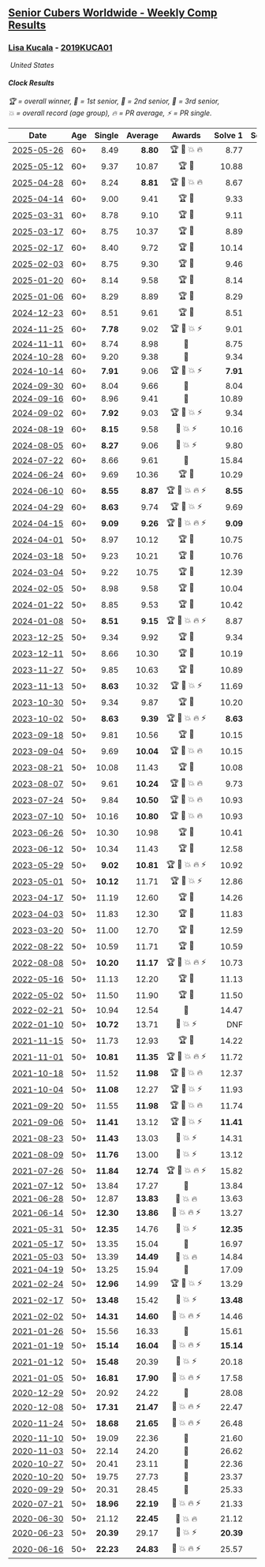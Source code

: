 <style>table {white-space: nowrap;}</style>
<link rel="stylesheet" type="text/css" href="/scw-comp/css/flags.css" />

## [Senior Cubers Worldwide - Weekly Comp Results](/scw-comp/results/)
### [Lisa Kucala](README.md) - [2019KUCA01](https://www.worldcubeassociation.org/persons/2019KUCA01?event=clock)

<i class="flag flag-US" />&nbsp;United States

#### Clock Results

<span style="white-space: nowrap;">🏆 = overall winner</span>, <span style="white-space: nowrap;">🥇 = 1st senior</span>, <span style="white-space: nowrap;">🥈 = 2nd senior</span>, <span style="white-space: nowrap;">🥉 = 3rd senior</span>, <span style="white-space: nowrap;">💥 = overall record (age group)</span>, <span style="white-space: nowrap;">🔥 = PR average</span>, <span style="white-space: nowrap;">⚡ = PR single</span>.

| Date | Age | Single | Average | Awards | Solve 1 | Solve 2 | Solve 3 | Solve 4 | Solve 5 | Video |
| :--: | :--: | --: | --: | :--: | --: | --: | --: | --: | --: | :-- |
| [2025-05-26](../../results/2025-05-26/clock.md) | 60+ | 8.49 | **8.80** | 🏆 🥇 💥 🔥 | 8.77 | 8.49 | 8.51 | 9.22 | 9.12 | [Desktop](https://www.facebook.com/events/731157299363008/permalink/740820661730005) / [Mobile](https://m.facebook.com/events/731157299363008?view=permalink&id=740820661730005) |
| [2025-05-12](../../results/2025-05-12/clock.md) | 60+ | 9.37 | 10.87 | 🏆 🥇 | 10.88 | 11.94 | 10.27 | 9.37 | 11.47 | [Desktop](https://www.facebook.com/events/1452696462562084/permalink/1462676818230715) / [Mobile](https://m.facebook.com/events/1452696462562084?view=permalink&id=1462676818230715) |
| [2025-04-28](../../results/2025-04-28/clock.md) | 60+ | 8.24 | **8.81** | 🏆 🥇 💥 🔥 | 8.67 | 10.25 | 8.87 | 8.90 | 8.24 | [Desktop](https://www.facebook.com/events/652906761064641/permalink/663425603346090) / [Mobile](https://m.facebook.com/events/652906761064641?view=permalink&id=663425603346090) |
| [2025-04-14](../../results/2025-04-14/clock.md) | 60+ | 9.00 | 9.41 | 🏆 🥇 | 9.33 | 9.79 | 10.17 | 9.00 | 9.10 | [Desktop](https://www.facebook.com/events/537297682750471/permalink/547183688428537) / [Mobile](https://m.facebook.com/events/537297682750471?view=permalink&id=547183688428537) |
| [2025-03-31](../../results/2025-03-31/clock.md) | 60+ | 8.78 | 9.10 | 🏆 🥇 | 9.11 | 8.78 | 9.93 | 9.33 | 8.86 | [Desktop](https://www.facebook.com/events/675467158281524/permalink/686348643860042) / [Mobile](https://m.facebook.com/events/675467158281524?view=permalink&id=686348643860042) |
| [2025-03-17](../../results/2025-03-17/clock.md) | 60+ | 8.75 | 10.37 | 🏆 🥇 | 8.89 | 8.75 | 11.61 | 10.62 | DNF | [Desktop](https://www.facebook.com/events/978028041063147/permalink/987948056737812) / [Mobile](https://m.facebook.com/events/978028041063147?view=permalink&id=987948056737812) |
| [2025-02-17](../../results/2025-02-17/clock.md) | 60+ | 8.40 | 9.72 | 🏆 🥇 | 10.14 | 9.61 | 9.49 | 8.40 | 10.05 | [Desktop](https://www.facebook.com/events/3910571685857249/permalink/3921622458085505) / [Mobile](https://m.facebook.com/events/3910571685857249?view=permalink&id=3921622458085505) |
| [2025-02-03](../../results/2025-02-03/clock.md) | 60+ | 8.75 | 9.30 | 🏆 🥇 | 9.46 | 9.57 | 11.70 | 8.86 | 8.75 | [Desktop](https://www.facebook.com/events/944171791203814/permalink/954331636854496) / [Mobile](https://m.facebook.com/events/944171791203814?view=permalink&id=954331636854496) |
| [2025-01-20](../../results/2025-01-20/clock.md) | 60+ | 8.14 | 9.58 | 🏆 🥇 | 8.14 | 9.69 | 10.04 | 9.00 | 10.17 | [Desktop](https://www.facebook.com/events/1298033571516093/permalink/1307807070538743) / [Mobile](https://m.facebook.com/events/1298033571516093?view=permalink&id=1307807070538743) |
| [2025-01-06](../../results/2025-01-06/clock.md) | 60+ | 8.29 | 8.89 | 🏆 🥇 | 8.29 | 9.67 | 8.52 | 8.48 | DNF | [Desktop](https://www.facebook.com/events/627142583067327/permalink/636646015450317) / [Mobile](https://m.facebook.com/events/627142583067327?view=permalink&id=636646015450317) |
| [2024-12-23](../../results/2024-12-23/clock.md) | 60+ | 8.51 | 9.61 | 🏆 🥇 | 8.51 | 9.10 | 9.79 | 10.04 | 9.93 | [Desktop](https://www.facebook.com/events/1319402379491573/permalink/1323506015747876) / [Mobile](https://m.facebook.com/events/1319402379491573?view=permalink&id=1323506015747876) |
| [2024-11-25](../../results/2024-11-25/clock.md) | 60+ | **7.78** | 9.02 | 🏆 🥇 💥 ⚡ | 9.01 | 8.99 | 9.07 | **7.78** | 9.10 | [Desktop](https://www.facebook.com/events/1941789882998379/permalink/1951094262067941) / [Mobile](https://m.facebook.com/events/1941789882998379?view=permalink&id=1951094262067941) |
| [2024-11-11](../../results/2024-11-11/clock.md) | 60+ | 8.74 | 8.98 | 🥈 | 8.75 | 8.74 | 8.84 | 9.34 | 13.84 | [Desktop](https://www.facebook.com/events/2181074155610032/permalink/2191085797942201) / [Mobile](https://m.facebook.com/events/2181074155610032?view=permalink&id=2191085797942201) |
| [2024-10-28](../../results/2024-10-28/clock.md) | 60+ | 9.20 | 9.38 | 🥈 | 9.34 | 10.60 | 9.20 | 9.57 | 9.22 | [Desktop](https://www.facebook.com/events/929053079074962/permalink/938482861465317) / [Mobile](https://m.facebook.com/events/929053079074962?view=permalink&id=938482861465317) |
| [2024-10-14](../../results/2024-10-14/clock.md) | 60+ | **7.91** | 9.06 | 🏆 🥇 💥 ⚡ | **7.91** | 9.09 | 10.65 | 9.46 | 8.63 | [Desktop](https://www.facebook.com/events/574257274950611/permalink/584511637258508) / [Mobile](https://m.facebook.com/events/574257274950611?view=permalink&id=584511637258508) |
| [2024-09-30](../../results/2024-09-30/clock.md) | 60+ | 8.04 | 9.66 | 🥈 | 8.04 | 10.99 | 9.11 | 15.03 | 8.89 | [Desktop](https://www.facebook.com/events/1131341765207379/permalink/1142167054124850) / [Mobile](https://m.facebook.com/events/1131341765207379?view=permalink&id=1142167054124850) |
| [2024-09-16](../../results/2024-09-16/clock.md) | 60+ | 8.96 | 9.41 | 🥈 | 10.89 | 10.04 | 8.96 | 9.11 | 9.08 | [Desktop](https://www.facebook.com/events/876328274072061/permalink/885007723204116) / [Mobile](https://m.facebook.com/events/876328274072061?view=permalink&id=885007723204116) |
| [2024-09-02](../../results/2024-09-02/clock.md) | 60+ | **7.92** | 9.03 | 🏆 🥇 💥 ⚡ | 9.34 | 9.13 | **7.92** | 8.61 | 9.69 | [Desktop](https://www.facebook.com/events/520382934031785/permalink/525686233501455) / [Mobile](https://m.facebook.com/events/520382934031785?view=permalink&id=525686233501455) |
| [2024-08-19](../../results/2024-08-19/clock.md) | 60+ | **8.15** | 9.58 | 🥈 💥 ⚡ | 10.16 | **8.15** | 8.63 | 9.95 | 10.26 | [Desktop](https://www.facebook.com/events/1061504472310928/permalink/1070073814787327) / [Mobile](https://m.facebook.com/events/1061504472310928?view=permalink&id=1070073814787327) |
| [2024-08-05](../../results/2024-08-05/clock.md) | 60+ | **8.27** | 9.06 | 🥈 💥 ⚡ | 9.80 | **8.27** | 8.76 | 9.33 | 9.10 | [Desktop](https://www.facebook.com/events/2580397835477735/permalink/2591577584359760) / [Mobile](https://m.facebook.com/events/2580397835477735?view=permalink&id=2591577584359760) |
| [2024-07-22](../../results/2024-07-22/clock.md) | 60+ | 8.66 | 9.61 | 🥈 | 15.84 | 9.46 | 9.68 | 9.69 | 8.66 | [Desktop](https://www.facebook.com/events/1450990238890383/permalink/1459362071386533) / [Mobile](https://m.facebook.com/events/1450990238890383?view=permalink&id=1459362071386533) |
| [2024-06-24](../../results/2024-06-24/clock.md) | 60+ | 9.69 | 10.36 | 🏆 🥇 | 10.29 | 9.69 | 12.40 | 10.17 | 10.62 | [Desktop](https://www.facebook.com/events/1211259256891949/permalink/1219481336069741) / [Mobile](https://m.facebook.com/events/1211259256891949?view=permalink&id=1219481336069741) |
| [2024-06-10](../../results/2024-06-10/clock.md) | 60+ | **8.55** | **8.87** | 🏆 🥇 💥 🔥 ⚡ | **8.55** | 10.50 | 9.24 | 8.63 | 8.74 | [Desktop](https://www.facebook.com/events/814120963986407/permalink/822399956491841) / [Mobile](https://m.facebook.com/events/814120963986407?view=permalink&id=822399956491841) |
| [2024-04-29](../../results/2024-04-29/clock.md) | 60+ | **8.63** | 9.74 | 🏆 🥇 💥 ⚡ | 9.69 | 9.34 | 11.26 | **8.63** | 10.19 | [Desktop](https://www.facebook.com/events/1658891934647799/permalink/1667548667115459) / [Mobile](https://m.facebook.com/events/1658891934647799?view=permalink&id=1667548667115459) |
| [2024-04-15](../../results/2024-04-15/clock.md) | 60+ | **9.09** | **9.26** | 🏆 🥇 💥 🔥 ⚡ | **9.09** | 9.11 | **9.09** | 9.58 | 10.40 | [Desktop](https://www.facebook.com/events/752364543677924/permalink/758571786390533) / [Mobile](https://m.facebook.com/events/752364543677924?view=permalink&id=758571786390533) |
| [2024-04-01](../../results/2024-04-01/clock.md) | 50+ | 8.97 | 10.12 | 🏆 🥇 | 10.75 | 8.97 | 11.26 | 9.93 | 9.69 | [Desktop](https://www.facebook.com/events/405769728858313/permalink/414197631348856) / [Mobile](https://m.facebook.com/events/405769728858313?view=permalink&id=414197631348856) |
| [2024-03-18](../../results/2024-03-18/clock.md) | 50+ | 9.23 | 10.21 | 🏆 🥇 | 10.76 | 9.58 | 9.23 | 10.32 | 10.72 | [Desktop](https://www.facebook.com/events/424084876660275/permalink/430196852715744) / [Mobile](https://m.facebook.com/events/424084876660275?view=permalink&id=430196852715744) |
| [2024-03-04](../../results/2024-03-04/clock.md) | 50+ | 9.22 | 10.75 | 🏆 🥇 | 12.39 | 9.22 | 10.18 | 17.27 | 9.69 | [Desktop](https://www.facebook.com/events/424128753424901/permalink/430171786153931) / [Mobile](https://m.facebook.com/events/424128753424901?view=permalink&id=430171786153931) |
| [2024-02-05](../../results/2024-02-05/clock.md) | 50+ | 8.98 | 9.58 | 🏆 🥇 | 10.04 | 11.49 | 9.34 | 8.98 | 9.36 | [Desktop](https://www.facebook.com/events/224940820608552/permalink/232491766520124) / [Mobile](https://m.facebook.com/events/224940820608552?view=permalink&id=232491766520124) |
| [2024-01-22](../../results/2024-01-22/clock.md) | 50+ | 8.85 | 9.53 | 🏆 🥇 | 10.42 | 9.11 | 10.17 | 8.85 | 9.31 | [Desktop](https://www.facebook.com/events/919142036315696/permalink/927789495450950) / [Mobile](https://m.facebook.com/events/919142036315696?view=permalink&id=927789495450950) |
| [2024-01-08](../../results/2024-01-08/clock.md) | 50+ | **8.51** | **9.15** | 🏆 🥇 💥 🔥 ⚡ | 8.87 | **8.51** | 9.81 | 8.77 | 10.30 | [Desktop](https://www.facebook.com/events/400079779140864/permalink/407075011774674) / [Mobile](https://m.facebook.com/events/400079779140864?view=permalink&id=407075011774674) |
| [2023-12-25](../../results/2023-12-25/clock.md) | 50+ | 9.34 | 9.92 | 🏆 🥇 | 9.34 | 9.45 | 9.92 | 10.40 | 12.41 | [Desktop](https://www.facebook.com/events/737938394503175/permalink/745076890455992) / [Mobile](https://m.facebook.com/events/737938394503175?view=permalink&id=745076890455992) |
| [2023-12-11](../../results/2023-12-11/clock.md) | 50+ | 8.66 | 10.30 | 🏆 🥇 | 10.19 | 10.16 | 8.66 | 10.54 | DNF | [Desktop](https://www.facebook.com/events/256225627472117/permalink/264383419989671) / [Mobile](https://m.facebook.com/events/256225627472117?view=permalink&id=264383419989671) |
| [2023-11-27](../../results/2023-11-27/clock.md) | 50+ | 9.85 | 10.63 | 🏆 🥇 | 10.89 | 10.41 | 10.58 | 9.85 | 11.10 | [Desktop](https://www.facebook.com/events/872715707643227/permalink/878575043723960) / [Mobile](https://m.facebook.com/events/872715707643227?view=permalink&id=878575043723960) |
| [2023-11-13](../../results/2023-11-13/clock.md) | 50+ | **8.63** | 10.32 | 🏆 🥇 💥 ⚡ | 11.69 | 10.26 | **8.63** | 10.28 | 10.42 | [Desktop](https://www.facebook.com/events/1003569957614479/permalink/1010676873570454) / [Mobile](https://m.facebook.com/events/1003569957614479?view=permalink&id=1010676873570454) |
| [2023-10-30](../../results/2023-10-30/clock.md) | 50+ | 9.34 | 9.87 | 🏆 🥇 | 10.20 | 9.72 | 9.34 | 10.19 | 9.69 | [Desktop](https://www.facebook.com/events/690958203130039/permalink/697882385770954) / [Mobile](https://m.facebook.com/events/690958203130039?view=permalink&id=697882385770954) |
| [2023-10-02](../../results/2023-10-02/clock.md) | 50+ | **8.63** | **9.39** | 🏆 🥇 💥 🔥 ⚡ | **8.63** | 11.35 | 8.76 | 9.72 | 9.69 | [Desktop](https://www.facebook.com/events/1174919303425786/permalink/1181445666106483) / [Mobile](https://m.facebook.com/events/1174919303425786?view=permalink&id=1181445666106483) |
| [2023-09-18](../../results/2023-09-18/clock.md) | 50+ | 9.81 | 10.56 | 🏆 🥇 | 10.15 | 10.76 | 11.12 | 9.81 | 10.76 | [Desktop](https://www.facebook.com/events/1513433686174189/permalink/1519597388891152) / [Mobile](https://m.facebook.com/events/1513433686174189?view=permalink&id=1519597388891152) |
| [2023-09-04](../../results/2023-09-04/clock.md) | 50+ | 9.69 | **10.04** | 🏆 🥇 💥 🔥 | 10.15 | 11.23 | 9.69 | 9.79 | 10.18 | [Desktop](https://www.facebook.com/events/2641073766048109/permalink/2651024668386352) / [Mobile](https://m.facebook.com/events/2641073766048109?view=permalink&id=2651024668386352) |
| [2023-08-21](../../results/2023-08-21/clock.md) | 50+ | 10.08 | 11.43 | 🏆 🥇 | 10.08 | 11.82 | 12.77 | 10.16 | 12.31 | [Desktop](https://www.facebook.com/events/1221531751824966/permalink/1226725707972237) / [Mobile](https://m.facebook.com/events/1221531751824966?view=permalink&id=1226725707972237) |
| [2023-08-07](../../results/2023-08-07/clock.md) | 50+ | 9.61 | **10.24** | 🏆 🥇 💥 🔥 | 9.73 | 10.35 | 9.61 | 10.63 | 15.60 | [Desktop](https://www.facebook.com/events/666756165039562/permalink/668376351544210) / [Mobile](https://m.facebook.com/events/666756165039562?view=permalink&id=668376351544210) |
| [2023-07-24](../../results/2023-07-24/clock.md) | 50+ | 9.84 | **10.50** | 🏆 🥇 💥 🔥 | 10.93 | 10.67 | 9.84 | 10.62 | 10.21 | [Desktop](https://www.facebook.com/events/806030584473421/permalink/812573000485846) / [Mobile](https://m.facebook.com/events/806030584473421?view=permalink&id=812573000485846) |
| [2023-07-10](../../results/2023-07-10/clock.md) | 50+ | 10.16 | **10.80** | 🏆 🥇 💥 🔥 | 10.93 | 11.25 | 11.57 | 10.21 | 10.16 | [Desktop](https://www.facebook.com/events/290406996735190/permalink/295854176190472) / [Mobile](https://m.facebook.com/events/290406996735190?view=permalink&id=295854176190472) |
| [2023-06-26](../../results/2023-06-26/clock.md) | 50+ | 10.30 | 10.98 | 🏆 🥇 | 10.41 | 10.70 | 12.70 | 11.84 | 10.30 | [Desktop](https://www.facebook.com/events/310574547970581/permalink/317037640657605) / [Mobile](https://m.facebook.com/events/310574547970581?view=permalink&id=317037640657605) |
| [2023-06-12](../../results/2023-06-12/clock.md) | 50+ | 10.34 | 11.43 | 🏆 🥇 | 12.58 | 11.01 | 12.61 | 10.69 | 10.34 | [Desktop](https://www.facebook.com/events/252304080823510/permalink/260346390019279) / [Mobile](https://m.facebook.com/events/252304080823510?view=permalink&id=260346390019279) |
| [2023-05-29](../../results/2023-05-29/clock.md) | 50+ | **9.02** | **10.81** | 🏆 🥇 💥 🔥 ⚡ | 10.92 | **9.02** | 11.80 | 10.39 | 11.11 | [Desktop](https://www.facebook.com/events/3552780501633678/permalink/3561492730762455) / [Mobile](https://m.facebook.com/events/3552780501633678?view=permalink&id=3561492730762455) |
| [2023-05-01](../../results/2023-05-01/clock.md) | 50+ | **10.12** | 11.71 | 🏆 🥇 💥 ⚡ | 12.86 | **10.12** | 11.61 | 12.25 | 11.28 | [Desktop](https://www.facebook.com/events/1407988503335303/permalink/1416266379174182) / [Mobile](https://m.facebook.com/events/1407988503335303?view=permalink&id=1416266379174182) |
| [2023-04-17](../../results/2023-04-17/clock.md) | 50+ | 11.19 | 12.60 | 🏆 🥇 | 14.26 | 11.70 | 11.19 | 11.85 | DNF | [Desktop](https://www.facebook.com/events/238970528738328/permalink/247152104586837) / [Mobile](https://m.facebook.com/events/238970528738328?view=permalink&id=247152104586837) |
| [2023-04-03](../../results/2023-04-03/clock.md) | 50+ | 11.83 | 12.30 | 🏆 🥇 | 11.83 | 13.42 | 12.56 | 12.08 | 12.27 | [Desktop](https://www.facebook.com/events/610841793891609/permalink/617212779921177) / [Mobile](https://m.facebook.com/events/610841793891609?view=permalink&id=617212779921177) |
| [2023-03-20](../../results/2023-03-20/clock.md) | 50+ | 11.00 | 12.70 | 🏆 🥇 | 12.59 | 11.00 | 11.59 | 13.92 | 16.90 | [Desktop](https://www.facebook.com/events/171663595723883/permalink/178248781732031) / [Mobile](https://m.facebook.com/events/171663595723883?view=permalink&id=178248781732031) |
| [2022-08-22](../../results/2022-08-22/clock.md) | 50+ | 10.59 | 11.71 | 🏆 🥇 | 10.59 | 16.32 | 11.71 | 11.80 | 11.61 | [Desktop](https://www.facebook.com/events/476554570981315/permalink/484429433527162) / [Mobile](https://m.facebook.com/events/476554570981315?view=permalink&id=484429433527162) |
| [2022-08-08](../../results/2022-08-08/clock.md) | 50+ | **10.20** | **11.17** | 🏆 🥇 💥 🔥 ⚡ | 10.73 | 11.24 | 13.44 | **10.20** | 11.55 | [Desktop](https://www.facebook.com/events/1202320373645710/permalink/1207188566492224) / [Mobile](https://m.facebook.com/events/1202320373645710?view=permalink&id=1207188566492224) |
| [2022-05-16](../../results/2022-05-16/clock.md) | 50+ | 11.13 | 12.20 | 🏆 🥇 | 11.13 | 14.89 | 11.66 | 11.89 | 13.05 | [Desktop](https://www.facebook.com/events/1452905775152133/permalink/1456956698080374) / [Mobile](https://m.facebook.com/events/1452905775152133?view=permalink&id=1456956698080374) |
| [2022-05-02](../../results/2022-05-02/clock.md) | 50+ | 11.50 | 11.90 | 🏆 🥇 | 11.50 | 11.67 | 12.45 | 17.84 | 11.59 | [Desktop](https://www.facebook.com/events/3199116787026413/permalink/3208205732784185) / [Mobile](https://m.facebook.com/events/3199116787026413?view=permalink&id=3208205732784185) |
| [2022-02-21](../../results/2022-02-21/clock.md) | 50+ | 10.94 | 12.54 | 🥇 | 14.47 | 11.02 | 13.65 | 10.94 | 12.95 | [Desktop](https://www.facebook.com/events/283377510532834/permalink/289919056545346) / [Mobile](https://m.facebook.com/events/283377510532834?view=permalink&id=289919056545346) |
| [2022-01-10](../../results/2022-01-10/clock.md) | 50+ | **10.72** | 13.71 | 🥇 💥 ⚡ | DNF | 11.51 | 11.75 | **10.72** | 17.86 | [Desktop](https://www.facebook.com/events/1071902263370982/permalink/1076330959594779) / [Mobile](https://m.facebook.com/events/1071902263370982?view=permalink&id=1076330959594779) |
| [2021-11-15](../../results/2021-11-15/clock.md) | 50+ | 11.73 | 12.93 | 🏆 🥇 | 14.22 | 13.42 | 12.61 | 11.73 | 12.75 | [Desktop](https://www.facebook.com/events/914365772539993/permalink/916877415622162) / [Mobile](https://m.facebook.com/events/914365772539993?view=permalink&id=916877415622162) |
| [2021-11-01](../../results/2021-11-01/clock.md) | 50+ | **10.81** | **11.35** | 🏆 🥇 💥 🔥 ⚡ | 11.72 | **10.81** | 11.65 | 11.08 | 11.32 | [Desktop](https://www.facebook.com/events/337902458133818/permalink/343475397576524) / [Mobile](https://m.facebook.com/events/337902458133818?view=permalink&id=343475397576524) |
| [2021-10-18](../../results/2021-10-18/clock.md) | 50+ | 11.52 | **11.98** | 🏆 🥇 💥 🔥 | 12.37 | 15.66 | 11.78 | 11.52 | 11.78 | [Desktop](https://www.facebook.com/events/625257752191369/permalink/630878564962621) / [Mobile](https://m.facebook.com/events/625257752191369?view=permalink&id=630878564962621) |
| [2021-10-04](../../results/2021-10-04/clock.md) | 50+ | **11.08** | 12.27 | 🏆 🥇 💥 ⚡ | 11.93 | 12.59 | **11.08** | 12.28 | 14.60 | [Desktop](https://www.facebook.com/events/1205858816603137/permalink/1209572502898435) / [Mobile](https://m.facebook.com/events/1205858816603137?view=permalink&id=1209572502898435) |
| [2021-09-20](../../results/2021-09-20/clock.md) | 50+ | 11.55 | **11.98** | 🏆 🥇 💥 🔥 | 11.74 | 12.75 | 12.51 | 11.55 | 11.70 | [Desktop](https://www.facebook.com/events/374286267681717/permalink/380207173756293) / [Mobile](https://m.facebook.com/events/374286267681717?view=permalink&id=380207173756293) |
| [2021-09-06](../../results/2021-09-06/clock.md) | 50+ | **11.41** | 13.12 | 🏆 🥇 💥 ⚡ | **11.41** | 14.02 | 11.99 | 15.82 | 13.34 | [Desktop](https://www.facebook.com/events/369922348122346/permalink/377281247386456) / [Mobile](https://m.facebook.com/events/369922348122346?view=permalink&id=377281247386456) |
| [2021-08-23](../../results/2021-08-23/clock.md) | 50+ | **11.43** | 13.03 | 🥇 💥 ⚡ | 14.31 | **11.43** | 12.38 | 12.40 | 15.23 | [Desktop](https://www.facebook.com/events/540950593849891/permalink/548047003140250) / [Mobile](https://m.facebook.com/events/540950593849891?view=permalink&id=548047003140250) |
| [2021-08-09](../../results/2021-08-09/clock.md) | 50+ | **11.76** | 13.00 | 🥇 💥 ⚡ | 13.12 | 12.52 | 13.36 | 17.34 | **11.76** | [Desktop](https://www.facebook.com/events/342027504219422/permalink/346054820483357) / [Mobile](https://m.facebook.com/events/342027504219422?view=permalink&id=346054820483357) |
| [2021-07-26](../../results/2021-07-26/clock.md) | 50+ | **11.84** | **12.74** | 🏆 🥇 💥 🔥 ⚡ | 15.82 | **11.84** | 13.46 | 12.23 | 12.54 | [Desktop](https://www.facebook.com/events/5895704557137692/permalink/5935724329802381) / [Mobile](https://m.facebook.com/events/5895704557137692?view=permalink&id=5935724329802381) |
| [2021-07-12](../../results/2021-07-12/clock.md) | 50+ | 13.84 | 17.27 | 🥇 | 13.84 | 23.44 | 14.23 | 14.13 | DNF | [Desktop](https://www.facebook.com/events/853178815336395/permalink/855362468451363) / [Mobile](https://m.facebook.com/events/853178815336395?view=permalink&id=855362468451363) |
| [2021-06-28](../../results/2021-06-28/clock.md) | 50+ | 12.87 | **13.83** | 🥇 💥 🔥 | 13.63 | 13.64 | 12.87 | 14.31 | 14.23 | [Desktop](https://www.facebook.com/events/2032757193542617/permalink/2040568539428149) / [Mobile](https://m.facebook.com/events/2032757193542617?view=permalink&id=2040568539428149) |
| [2021-06-14](../../results/2021-06-14/clock.md) | 50+ | **12.30** | **13.86** | 🥇 💥 🔥 ⚡ | 13.27 | **12.30** | 14.57 | 18.93 | 13.75 | [Desktop](https://www.facebook.com/events/154757253369245/permalink/157500499761587) / [Mobile](https://m.facebook.com/events/154757253369245?view=permalink&id=157500499761587) |
| [2021-05-31](../../results/2021-05-31/clock.md) | 50+ | **12.35** | 14.76 | 🥈 💥 ⚡ | **12.35** | 14.14 | 26.99 | 15.26 | 14.88 | [Desktop](https://www.facebook.com/events/4232725036784843/permalink/4261864780537535) / [Mobile](https://m.facebook.com/events/4232725036784843?view=permalink&id=4261864780537535) |
| [2021-05-17](../../results/2021-05-17/clock.md) | 50+ | 13.35 | 15.04 | 🥈 | 16.97 | 15.18 | 14.82 | 13.35 | 15.13 | [Desktop](https://www.facebook.com/events/200054195285035/permalink/208541621102959) / [Mobile](https://m.facebook.com/events/200054195285035?view=permalink&id=208541621102959) |
| [2021-05-03](../../results/2021-05-03/clock.md) | 50+ | 13.39 | **14.49** | 🥈 💥 🔥 | 14.84 | 14.09 | 14.93 | 14.55 | 13.39 | [Desktop](https://www.facebook.com/events/1091923434665777/permalink/1096951654162955) / [Mobile](https://m.facebook.com/events/1091923434665777?view=permalink&id=1096951654162955) |
| [2021-04-19](../../results/2021-04-19/clock.md) | 50+ | 13.25 | 15.94 | 🥈 | 17.09 | 13.25 | 15.62 | 15.28 | 16.93 | [Desktop](https://www.facebook.com/events/455121419077355/permalink/462918851630945) / [Mobile](https://m.facebook.com/events/455121419077355?view=permalink&id=462918851630945) |
| [2021-02-24](../../results/2021-02-24/clock.md) | 50+ | **12.96** | 14.99 | 🏆 🥇 💥 ⚡ | 13.29 | **12.96** | 20.61 | 15.29 | 16.39 | [Desktop](https://www.facebook.com/events/699856724029067/permalink/706262566721816) / [Mobile](https://m.facebook.com/events/699856724029067?view=permalink&id=706262566721816) |
| [2021-02-17](../../results/2021-02-17/clock.md) | 50+ | **13.48** | 15.42 | 🥈 💥 ⚡ | **13.48** | 15.50 | 15.50 | 21.70 | 15.25 | [Desktop](https://www.facebook.com/events/1168738433581570/permalink/1170902360031844) / [Mobile](https://m.facebook.com/events/1168738433581570?view=permalink&id=1170902360031844) |
| [2021-02-02](../../results/2021-02-02/clock.md) | 50+ | **14.31** | **14.60** | 🥈 💥 🔥 ⚡ | 14.46 | **14.31** | 16.07 | 14.62 | 14.72 | [Desktop](https://www.facebook.com/events/706077650319450/permalink/709813966612485) / [Mobile](https://m.facebook.com/events/706077650319450?view=permalink&id=709813966612485) |
| [2021-01-26](../../results/2021-01-26/clock.md) | 50+ | 15.56 | 16.33 | 🥉 | 15.61 | 16.28 | 27.41 | 15.56 | 17.11 | [Desktop](https://www.facebook.com/events/1092517657841225/permalink/1096986474061010) / [Mobile](https://m.facebook.com/events/1092517657841225?view=permalink&id=1096986474061010) |
| [2021-01-19](../../results/2021-01-19/clock.md) | 50+ | **15.14** | **16.04** | 🥈 💥 🔥 ⚡ | **15.14** | 15.57 | 15.71 | 16.83 | 18.81 | [Desktop](https://www.facebook.com/events/769013407298654/permalink/775390233327638) / [Mobile](https://m.facebook.com/events/769013407298654?view=permalink&id=775390233327638) |
| [2021-01-12](../../results/2021-01-12/clock.md) | 50+ | **15.48** | 20.39 | 🥈 💥 ⚡ | 20.18 | 20.18 | **15.48** | 20.82 | 21.51 | [Desktop](https://www.facebook.com/events/430051568136756/permalink/437662444042335) / [Mobile](https://m.facebook.com/events/430051568136756?view=permalink&id=437662444042335) |
| [2021-01-05](../../results/2021-01-05/clock.md) | 50+ | **16.81** | **17.90** | 🥈 💥 🔥 ⚡ | 17.58 | 18.82 | 17.31 | 20.47 | **16.81** | [Desktop](https://www.facebook.com/events/430051568136756/permalink/434458717696041) / [Mobile](https://m.facebook.com/events/430051568136756?view=permalink&id=434458717696041) |
| [2020-12-29](../../results/2020-12-29/clock.md) | 50+ | 20.92 | 24.22 | 🥉 | 28.08 | 32.80 | 20.92 | 21.94 | 22.65 | [Desktop](https://www.facebook.com/events/386974942389757/permalink/390515238702394) / [Mobile](https://m.facebook.com/events/386974942389757?view=permalink&id=390515238702394) |
| [2020-12-08](../../results/2020-12-08/clock.md) | 50+ | **17.31** | **21.47** | 🥈 💥 🔥 ⚡ | 22.47 | 24.17 | **17.31** | 22.20 | 19.75 | [Desktop](https://www.facebook.com/events/728219131442079/permalink/731580661105926) / [Mobile](https://m.facebook.com/events/728219131442079?view=permalink&id=731580661105926) |
| [2020-11-24](../../results/2020-11-24/clock.md) | 50+ | **18.68** | **21.65** | 🥈 💥 🔥 ⚡ | 26.48 | 22.36 | 19.01 | 23.58 | **18.68** | [Desktop](https://www.facebook.com/events/422848532078775/permalink/426214738408821) / [Mobile](https://m.facebook.com/events/422848532078775?view=permalink&id=426214738408821) |
| [2020-11-10](../../results/2020-11-10/clock.md) | 50+ | 19.09 | 22.36 | 🥈 | 21.60 | 28.19 | 24.55 | 19.09 | 20.93 | [Desktop](https://www.facebook.com/events/758374458225984/permalink/762201667843263) / [Mobile](https://m.facebook.com/events/758374458225984?view=permalink&id=762201667843263) |
| [2020-11-03](../../results/2020-11-03/clock.md) | 50+ | 22.14 | 24.20 | 🥈 | 26.62 | 24.27 | 22.56 | 25.76 | 22.14 | [Desktop](https://www.facebook.com/events/406412140373592/permalink/411090443239095) / [Mobile](https://m.facebook.com/events/406412140373592?view=permalink&id=411090443239095) |
| [2020-10-27](../../results/2020-10-27/clock.md) | 50+ | 20.41 | 23.11 | 🥈 | 22.36 | 22.76 | 20.41 | 24.20 | 1:25.21 | [Desktop](https://www.facebook.com/events/3728096903891317/permalink/3748237725210568) / [Mobile](https://m.facebook.com/events/3728096903891317?view=permalink&id=3748237725210568) |
| [2020-10-20](../../results/2020-10-20/clock.md) | 50+ | 19.75 | 27.73 | 🥈 | 23.37 | 32.94 | 33.38 | 26.88 | 19.75 | [Desktop](https://www.facebook.com/events/3475733505840328/permalink/3489957374417941) / [Mobile](https://m.facebook.com/events/3475733505840328?view=permalink&id=3489957374417941) |
| [2020-09-29](../../results/2020-09-29/clock.md) | 50+ | 20.31 | 28.45 | 🥉 | 25.33 | 20.31 | DNF | 26.01 | 34.01 | [Desktop](https://www.facebook.com/events/318437286122261/permalink/323592215606768) / [Mobile](https://m.facebook.com/events/318437286122261?view=permalink&id=323592215606768) |
| [2020-07-21](../../results/2020-07-21/clock.md) | 50+ | **18.96** | **22.19** | 🥈 💥 🔥 ⚡ | 21.33 | **18.96** | 29.69 | 24.27 | 20.97 | [Desktop](https://www.facebook.com/events/560843031255896/permalink/563903597616506) / [Mobile](https://m.facebook.com/events/560843031255896?view=permalink&id=563903597616506) |
| [2020-06-30](../../results/2020-06-30/clock.md) | 50+ | 21.12 | **22.45** | 🥇 💥 🔥 | 21.12 | 35.81 | 21.89 | 22.41 | 23.05 | [Desktop](https://www.facebook.com/events/1716512181834525/permalink/1723076847844725) / [Mobile](https://m.facebook.com/events/1716512181834525?view=permalink&id=1723076847844725) |
| [2020-06-23](../../results/2020-06-23/clock.md) | 50+ | **20.39** | 29.17 | 🥇 💥 ⚡ | **20.39** | 25.13 | 41.71 | 35.57 | 26.82 | [Desktop](https://www.facebook.com/events/1618516681636159/permalink/1624299994391161) / [Mobile](https://m.facebook.com/events/1618516681636159?view=permalink&id=1624299994391161) |
| [2020-06-16](../../results/2020-06-16/clock.md) | 50+ | **22.23** | **24.83** | 🥈 💥 🔥 ⚡ | 25.57 | **22.23** | 26.48 | 22.45 | 50.37 | [Desktop](https://www.facebook.com/events/296087658445428/permalink/300271461360381) / [Mobile](https://m.facebook.com/events/296087658445428?view=permalink&id=300271461360381) |


<!-- Global site tag (gtag.js) - Google Analytics -->
<script async src="https://www.googletagmanager.com/gtag/js?id=UA-86348435-3"></script>
<script>window.dataLayer = window.dataLayer || []; function gtag() {dataLayer.push(arguments);} gtag('js', new Date()); gtag('config', 'UA-86348435-3');</script>
